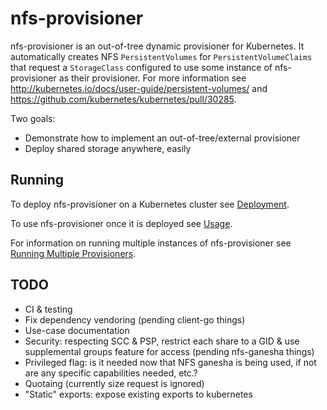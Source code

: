 # nfs-provisioner
nfs-provisioner is an out-of-tree dynamic provisioner for Kubernetes. It automatically creates NFS `PersistentVolumes` for `PersistentVolumeClaims` that request a `StorageClass` configured to use some instance of nfs-provisioner as their provisioner. For more information see http://kubernetes.io/docs/user-guide/persistent-volumes/ and https://github.com/kubernetes/kubernetes/pull/30285.

Two goals:
* Demonstrate how to implement an out-of-tree/external provisioner
* Deploy shared storage anywhere, easily

## Running
To deploy nfs-provisioner on a Kubernetes cluster see [Deployment](docs/deployment.md).

To use nfs-provisioner once it is deployed see [Usage](docs/usage.md).

For information on running multiple instances of nfs-provisioner see [Running Multiple Provisioners](docs/multiple.md).

## TODO
* CI & testing
* Fix dependency vendoring (pending client-go things)
* Use-case documentation
* Security: respecting SCC & PSP, restrict each share to a GID & use supplemental groups feature for access (pending nfs-ganesha things)
* Privileged flag: is it needed now that NFS ganesha is being used, if not are any specific capabilities needed, etc.?
* Quotaing (currently size request is ignored)
* "Static" exports: expose existing exports to kubernetes
